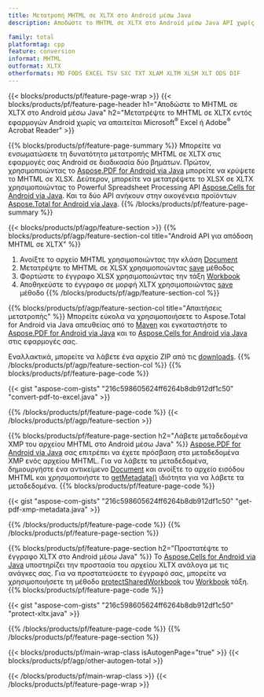 ```yaml
---
title: Μετατροπή MHTML σε XLTX στο Android μέσω Java
description: Αποδώστε το MHTML σε XLTX στο Android μέσω Java API χωρίς χρήση Microsoft Excel ή Adobe Reader

family: total
platformtag: cpp
feature: conversion
informat: MHTML
outformat: XLTX
otherformats: MD FODS EXCEL TSV SXC TXT XLAM XLTM XLSM XLT ODS DIF
---
```

{{< blocks/products/pf/feature-page-wrap >}}
{{< blocks/products/pf/feature-page-header h1="Αποδώστε το MHTML σε XLTX στο Android μέσω Java" h2="Μετατρέψτε το MHTML σε XLTX εντός εφαρμογών Android χωρίς να απαιτείται Microsoft<sup>&reg;</sup> Excel ή Adobe<sup>&reg;</sup> Acrobat Reader" >}}

{{% blocks/products/pf/feature-page-summary %}}
Μπορείτε να ενσωματώσετε τη δυνατότητα μετατροπής MHTML σε XLTX στις εφαρμογές σας Android σε διαδικασία δύο βημάτων. Πρώτον, χρησιμοποιώντας το [Aspose.PDF for Android via Java](https://products.aspose.com/pdf/android-java/) μπορείτε να κρύψετε το MHTML σε XLSX. Δεύτερον, μπορείτε να μετατρέψετε το XLSX σε XLTX χρησιμοποιώντας το Powerful Spreadsheet Processing API [Aspose.Cells for Android via Java](https://products.aspose.com/cells/android-java/). Και τα δύο API ανήκουν στην οικογένεια προϊόντων [Aspose.Total for Android via Java](https://products.aspose.com/total/android-java/). 
{{% /blocks/products/pf/feature-page-summary  %}}

{{< blocks/products/pf/agp/feature-section >}}
{{% blocks/products/pf/agp/feature-section-col title="Android API για απόδοση MHTML σε XLTX" %}}
1. Ανοίξτε το αρχείο MHTML χρησιμοποιώντας την κλάση [Document](https://reference.aspose.com/pdf/java/com.aspose.pdf/Document)
2. Μετατρέψτε το MHTML σε XLSX χρησιμοποιώντας [save](https://reference.aspose.com/pdf/java/com.aspose.pdf/Document#save-java.lang.String-com.aspose.pdf.SaveOptions-) μέθοδος
3. Φορτώστε το έγγραφο XLSX χρησιμοποιώντας την τάξη [Workbook](https://reference.aspose.com/cells/java/com.aspose.cells/Workbook)
4. Αποθηκεύστε το έγγραφο σε μορφή XLTX χρησιμοποιώντας [save](https://reference.aspose.com/cells/java/com.aspose.cells/workbook#save(java.lang.String,%20com.aspose.cells.SaveOptions)) μέθοδο
{{% /blocks/products/pf/agp/feature-section-col %}}

{{% blocks/products/pf/agp/feature-section-col title="Απαιτήσεις μετατροπής" %}}
Μπορείτε εύκολα να χρησιμοποιήσετε το Aspose.Total for Android via Java απευθείας από το [Maven](https://releases.aspose.com/total/java/) και εγκαταστήστε το [Aspose.PDF for Android via Java](https://docs.aspose.com/pdf/androidjava/installation/) και το [Aspose.Cells for Android via Java](https://docs.aspose.com/cells/java/aspose-cells-for-android-via-java-installation/) στις εφαρμογές σας.

Εναλλακτικά, μπορείτε να λάβετε ένα αρχείο ZIP από τις [downloads](https://releases.aspose.com/total/androidjava).
{{% /blocks/products/pf/agp/feature-section-col %}}
{{% blocks/products/pf/feature-page-code %}}

{{< gist "aspose-com-gists" "216c598605624ff6264b8db912df1c50" "convert-pdf-to-excel.java" >}}



{{% /blocks/products/pf/feature-page-code %}}
{{< /blocks/products/pf/agp/feature-section >}}

{{% blocks/products/pf/feature-page-section  h2="Λάβετε μεταδεδομένα XMP του αρχείου MHTML στο Android μέσω Java" %}}
[Aspose.PDF for Android via Java](https://products.aspose.com/pdf/android-java/) σας επιτρέπει να έχετε πρόσβαση στα μεταδεδομένα XMP ενός αρχείου MHTML. Για να λάβετε τα μεταδεδομένα, δημιουργήστε ένα αντικείμενο [Document](https://reference.aspose.com/pdf/java/com.aspose.pdf/Document) και ανοίξτε το αρχείο εισόδου MHTML και χρησιμοποιήστε το [getMetadata()](https://reference.aspose.com/pdf/java/com.aspose.pdf/Document#getMetadata--) ιδιότητα για να λάβετε τα μεταδεδομένα.
{{% blocks/products/pf/feature-page-code %}}

{{< gist "aspose-com-gists" "216c598605624ff6264b8db912df1c50" "get-pdf-xmp-metadata.java" >}}

{{% /blocks/products/pf/feature-page-code  %}}
{{% /blocks/products/pf/feature-page-section %}}

{{% blocks/products/pf/feature-page-section  h2="Προστατέψτε το έγγραφο XLTX στο Android μέσω Java" %}}
Το [Aspose.Cells for Android via Java](https://products.aspose.com/cells/android-java/) υποστηρίζει την προστασία του αρχείου XLTX ανάλογα με τις ανάγκες σας. Για να προστατεύσετε το έγγραφό σας, μπορείτε να χρησιμοποιήσετε τη μέθοδο [protectSharedWorkbook](https://reference.aspose.com/cells/java/com.aspose.cells/workbook#protectSharedWorkbook(java.lang.String)) του [Workbook](https://reference.aspose.com/cells/java/com.aspose.cells/Workbook) τάξη.
{{% blocks/products/pf/feature-page-code %}}

{{< gist "aspose-com-gists" "216c598605624ff6264b8db912df1c50" "protect-xltx.java" >}}

{{% /blocks/products/pf/feature-page-code  %}}
{{% /blocks/products/pf/feature-page-section %}}

{{< blocks/products/pf/main-wrap-class isAutogenPage="true" >}}
{{< blocks/products/pf/agp/other-autogen-total >}}

{{< /blocks/products/pf/main-wrap-class >}}
{{< /blocks/products/pf/feature-page-wrap >}}